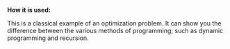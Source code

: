 **How it is used:**

This is a classical example of an optimization problem. 
It can show you the difference between the various methods of programming; such as dynamic programming and recursion.